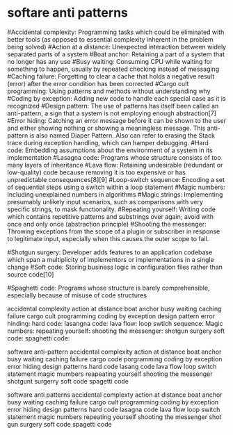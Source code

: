 #   softare anti patterns
#Accidental complexity: 
Programming tasks which could be eliminated with better tools (as opposed to essential complexity inherent in the problem being solved)
#Action at a distance: 
Unexpected interaction between widely separated parts of a system
#Boat anchor: 
Retaining a part of a system that no longer has any use
#Busy waiting: 
Consuming CPU while waiting for something to happen, usually by repeated checking instead of messaging
#Caching failure:
 Forgetting to clear a cache that holds a negative result (error) after the error condition has been corrected
#Cargo cult programming:
 Using patterns and methods without understanding why
#Coding by exception: 
Adding new code to handle each special case as it is recognized
#Design pattern: 
The use of patterns has itself been called an anti-pattern, a sign that a system is not employing enough abstraction[7]
#Error hiding: 
Catching an error message before it can be shown to the user and either showing nothing or showing a meaningless message. This anti-pattern is also named Diaper Pattern. Also can refer to erasing the Stack trace during exception handling, which can hamper debugging.
#Hard code: 
Embedding assumptions about the environment of a system in its implementation
#Lasagna code: 
Programs whose structure consists of too many layers of inheritance
#Lava flow: 
Retaining undesirable (redundant or low-quality) code because removing it is too expensive or has unpredictable consequences[8][9]
#Loop-switch sequence: 
Encoding a set of sequential steps using a switch within a loop statement
#Magic numbers: 
Including unexplained numbers in algorithms
#Magic strings: 
Implementing presumably unlikely input scenarios, such as comparisons with very specific strings, to mask functionality.
#Repeating yourself:
 Writing code which contains repetitive patterns and substrings over again; avoid with once and only once (abstraction principle)
#Shooting the messenger: 
Throwing exceptions from the scope of a plugin or subscriber in response to legitimate input, especially when this causes the outer scope to fail.

#Shotgun surgery:
 Developer adds features to an application codebase which span a multiplicity of implementors or implementations in a single change
#Soft code:
Storing business logic in configuration files rather than source code[10]

#Spaghetti code:
 Programs whose structure is barely comprehensible, especially because of misuse of code structures

 accidental complexity
 action at distance
 boat anchor
 busy waiting
 caching failure
 cargo cult programming
 coding by exception
 design pattern
 error hinding:
 hard code:
 lasangna code:
 lava flow:
 loop swtich sequence:
 Magic numbers:
 repeating yourself:
 shooting the messenger:
 shotgun surgery
 soft code:
 spaghetti code:

software anti-pattern
accidental complexity
action at distance
boat anchor
busy waiting
caching failure
cargo code porgramming
coding by exception
error hiding
design patterns
hard code
lasang code
lava flow
loop switch statement
magic mumbers
reapeating yourself
shooting the messenger
shotgunt surgerry
soft code
spagetti code

software anti patterns
accidental complexty
action at distance
boat anchor
busy waiting
caching failure
cargo cult programming
coding by exception
error hiding
design patterns
hard code
lasagna code
lava flow
loop switch statement
magic numbers
repeating yourself
shooting the messenger
shot gun surgery
soft code
spagetti code

